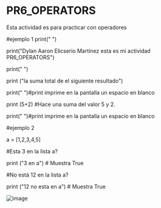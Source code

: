 # PR6_OPERATORS
Esta actividad es para practicar con operadores


#ejemplo 1
print(" ")

print("Dylan Aaron Elicserio Martínez esta es mi actividad PR6_OPERATORS")

print(" ")

print ("la suma total de el siguiente resultado")

print(" ")#print imprime en la pantalla un espacio en blanco

print (5+2)  #Hace una suma del valor 5 y 2.

print(" ")#print imprime en la pantalla un espacio en blanco

#ejemplo 2

a = [1,2,3,4,5]
  
#Esta 3 en la lista a?

print ("3 en a") # Muestra True 
  
#No está 12 en la lista a?

print ("12 no esta en a") # Muestra True

![image](https://github.com/user-attachments/assets/db8b8c12-d969-433e-85ee-65e060aa285d)

